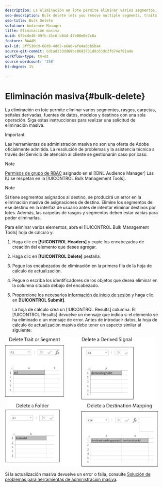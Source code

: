 ```yaml
---
description: La eliminación en lote permite eliminar varios segmentos, rasgos, carpetas, señales derivadas, fuentes de datos, modelos y destinos con una sola operación. Siga estas instrucciones para realizar una solicitud de eliminación masiva.
seo-description: Bulk delete lets you remove multiple segments, traits, folders, derived signals, data sources, models, and destinations with a single operation. Follow these instructions to make a bulk delete request.
seo-title: Bulk Delete
solution: Audience Manager
title: Eliminación masiva
uuid: 679cde46-09fb-45c6-b84d-47e00e0e7c0a
feature: BAAAM
exl-id: 3ff530dd-66d0-4dd3-a6e6-afe4a9cb5ba4
source-git-commit: bd1ad233dd69bc8683731d0c63dc3fb74ef91ade
workflow-type: tm+mt
source-wordcount: '258'
ht-degree: 1%

---
```


# Eliminación masiva{#bulk-delete}

La eliminación en lote permite eliminar varios segmentos, rasgos, carpetas, señales derivadas, fuentes de datos, modelos y destinos con una sola operación. Siga estas instrucciones para realizar una solicitud de eliminación masiva.

>[!IMPORTANT]
>
>Las herramientas de administración masiva no son una oferta de Adobe oficialmente admitida. La resolución de problemas y la asistencia técnica a través del Servicio de atención al cliente se gestionarán caso por caso.

<!-- 

<p>t_bulk_delete.xml </p>

 -->

>[!NOTE]
>
>[Permisos de grupo de RBAC](../../features/administration/administration-overview.md) asignado en el [!DNL Audience Manager] Las IU se respetan en la [!UICONTROL Bulk Management Tools].

>[!NOTE]
>
>Si tiene segmentos asignados al destino, se producirá un error en la eliminación masiva de asignaciones de destino. Elimine los segmentos de ese destino en la interfaz de usuario antes de intentar eliminar destinos por lotes. Además, las carpetas de rasgos y segmentos deben estar vacías para poder eliminarlas.

Para eliminar varios elementos, abra el [!UICONTROL Bulk Management Tools] hoja de cálculo y:

1. Haga clic en **[!UICONTROL Headers]** y copie los encabezados de creación del elemento que desee agregar.
2. Haga clic en **[!UICONTROL Delete]** pestaña.
3. Pegue los encabezados de eliminación en la primera fila de la hoja de cálculo de actualización.
4. Pegue o escriba los identificadores de los objetos que desea eliminar en la columna situada debajo del encabezado.
5. Proporcione los necesarios [información de inicio de sesión](../../reference/bulk-management-tools/bulk-management-intro.md#auth-reqs) y haga clic en **[!UICONTROL Submit]**.

   La hoja de cálculo crea un [!UICONTROL Results] columna. El [!UICONTROL Results] devuelve un mensaje que indica si el elemento se ha eliminado o un mensaje de error.
Antes de introducir datos, la hoja de cálculo de actualización masiva debe tener un aspecto similar al siguiente:

![](assets/delete.png)

Si la actualización masiva devuelve un error o falla, consulte [Solución de problemas para herramientas de administración masiva](../../reference/bulk-management-tools/bulk-troubleshooting.md).
